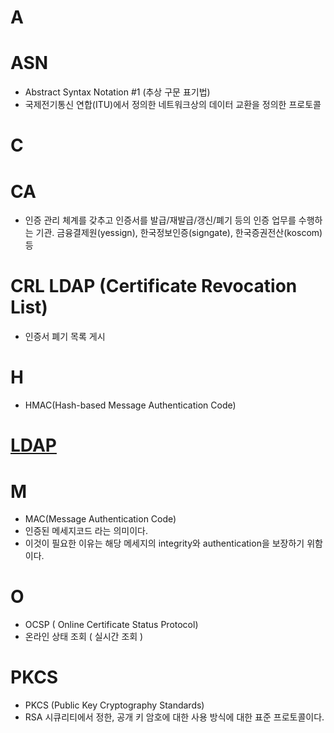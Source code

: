 # A
# ASN
* Abstract Syntax Notation #1 (추상 구문 표기법)
* 국제전기통신 연합(ITU)에서 정의한 네트워크상의 데이터 교환을 정의한 프로토콜


# C
# CA
* 인증 관리 체계를 갖추고 인증서를 발급/재발급/갱신/폐기 등의 인증 업무를 수행하는 기관. 금융결제원(yessign), 한국정보인증(signgate), 한국증권전산(koscom) 등 


# CRL LDAP (Certificate Revocation List)
* 인증서 폐기 목록 게시


# H
* HMAC(Hash-based Message Authentication Code)


# [LDAP](https://medium.com/happyprogrammer-in-jeju/ldap-%ED%94%84%ED%86%A0%ED%86%A0%EC%BD%9C-%EB%A7%9B%EB%B3%B4%EA%B8%B0-15b53c6a6f26)

# M
* MAC(Message Authentication Code)
* 인증된 메세지코드 라는 의미이다.
* 이것이 필요한 이유는 해당 메세지의 integrity와 authentication을 보장하기 위함이다.


# O
* OCSP ( Online Certificate Status Protocol)
* 온라인 상태 조회 ( 실시간 조회 )



# PKCS
* PKCS (Public Key Cryptography Standards)
* RSA 시큐리티에서 정한, 공개 키 암호에 대한 사용 방식에 대한 표준 프로토콜이다.
